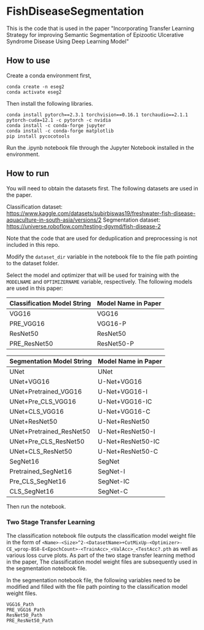 # FishDiseaseSegmentation

This is the code that is used in the paper "Incorporating Transfer Learning Strategy for improving Semantic Segmentation of Epizootic Ulcerative Syndrome Disease Using Deep Learning Model"

## How to use

Create a conda environment first,

```
conda create -n eseg2
conda activate eseg2
```

Then install the following libraries.

```
conda install pytorch==2.3.1 torchvision==0.16.1 torchaudio==2.1.1 pytorch-cuda=12.1 -c pytorch -c nvidia
conda install -c conda-forge jupyter
conda install -c conda-forge matplotlib
pip install pycocotools
```

Run the .ipynb notebook file through the Jupyter Notebook installed in the environment.

## How to run

You will need to obtain the datasets first. The following datasets are used in the paper.

Classification dataset: https://www.kaggle.com/datasets/subirbiswas19/freshwater-fish-disease-aquaculture-in-south-asia/versions/2
Segmentation dataset: https://universe.roboflow.com/testing-dgymd/fish-disease-2

Note that the code that are used for deduplication and preprocessing is not included in this repo.

Modify the `dataset_dir` variable in the notebook file to the file path pointing to the dataset folder.

Select the model and optimizer that will be used for training with the `MODELNAME` and `OPTIMIZERNAME` variable, respectively. The following models are used in this paper:

|Classification Model String|Model Name in Paper|
|-|-|
|VGG16|VGG16|
|PRE_VGG16|VGG16-P|
|ResNet50|ResNet50|
|PRE_ResNet50|ResNet50-P|

|Segmentation Model String|Model Name in Paper|
|-|-|
|UNet|UNet|
|UNet+VGG16|U-Net+VGG16|
|UNet+Pretrained_VGG16|U-Net+VGG16-I|
|UNet+Pre_CLS_VGG16|U-Net+VGG16-IC|
|UNet+CLS_VGG16|U-Net+VGG16-C|
|UNet+ResNet50|U-Net+ResNet50|
|UNet+Pretrained_ResNet50|U-Net+ResNet50-I|
|UNet+Pre_CLS_ResNet50|U-Net+ResNet50-IC|
|UNet+CLS_ResNet50|U-Net+ResNet50-C|
|SegNet16|SegNet|
|Pretrained_SegNet16|SegNet-I|
|Pre_CLS_SegNet16|SegNet-IC|
|CLS_SegNet16|SegNet-C|

Then run the notebook.

### Two Stage Transfer Learning

The classification notebook file outputs the classification model weight file in the form of `<Name>-<Size>^2-<DatasetName>+CutMixUp-<Optimizer>-CE_wprop-BS8-E<EpochCount>-<TrainAcc>_<ValAcc>_<TestAcc?.pth` as well as various loss curve plots. As part of the two stage transfer learning method in the paper, The classification model weight files are subsequently used in the segmentation notebook file.

In the segmentation notebook file, the following variables need to be modified and filled with the file path pointing to the classification model weight files.

```
VGG16_Path
PRE_VGG16_Path
ResNet50_Path
PRE_ResNet50_Path
```
